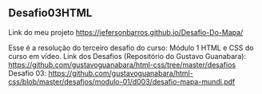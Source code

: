 ## Desafio03HTML

Link do meu projeto
https://jefersonbarros.github.io/Desafio-Do-Mapa/

Esse é a resolução do terceiro desafio do curso: Módulo 1 HTML e CSS do curso em vídeo. Link dos Desafios (Repositório do Gustavo Guanabara): https://github.com/gustavoguanabara/html-css/tree/master/desafios Desafio 03: https://github.com/gustavoguanabara/html-css/blob/master/desafios/modulo-01/d003/desafio-mapa-mundi.pdf

<img scr="imagens/imagem-completa.png">
